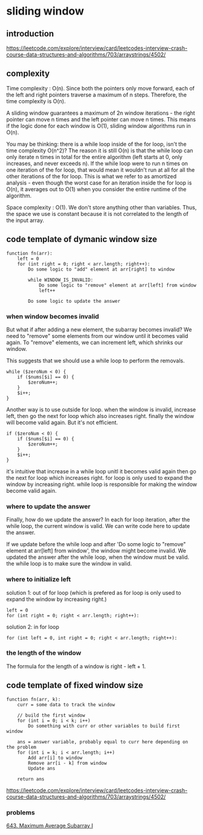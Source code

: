 # sliding window

## introduction

https://leetcode.com/explore/interview/card/leetcodes-interview-crash-course-data-structures-and-algorithms/703/arraystrings/4502/

## complexity

Time complexity : O(n). Since both the pointers only move forward, each of the left and right pointers traverse a maximum of n steps. Therefore, the time complexity is O(n).

A sliding window guarantees a maximum of 2n window iterations - the right pointer can move n times and the left pointer can move n times. This means if the logic done for each window is O(1), sliding window algorithms run in O(n).

You may be thinking: there is a while loop inside of the for loop, isn't the time complexity 
O(n^2)? The reason it is still O(n) is that the while loop can only iterate n times in total for the entire algorithm (left starts at 0, only increases, and never exceeds n). If the while loop were to run n times on one iteration of the for loop, that would mean it wouldn't run at all for all the other iterations of the for loop. This is what we refer to as amortized analysis - even though the worst case for an iteration inside the for loop is O(n), it averages out to O(1) when you consider the entire runtime of the algorithm.

Space complexity : O(1).  We don't store anything other than variables. Thus, the space we use is constant because it is not correlated to the length of the input array.

## code template of dymanic window size

    function fn(arr):
        left = 0
        for (int right = 0; right < arr.length; right++):
            Do some logic to "add" element at arr[right] to window
    
            while WINDOW_IS_INVALID:
                Do some logic to "remove" element at arr[left] from window
                left++
    
            Do some logic to update the answer

### when window becomes invalid

But what if after adding a new element, the subarray becomes invalid? We need to "remove" some elements from our window until it becomes valid again. To "remove" elements, we can increment left, which shrinks our window. 

This suggests that we should use a while loop to perform the removals. 

    while ($zeroNum < 0) {
        if ($nums[$i] == 0) {
            $zeroNum++;
        }
        $i++;
    }

Another way is to use outside for loop. when the window is invalid, increase left, then go the next for loop which also increases right. finally the window will become valid again. But it's not efficient. 

    if ($zeroNum < 0) {
        if ($nums[$i] == 0) {
            $zeroNum++;
        }
        $i++;
    }

it's intuitive that increase in a while loop unitl it becomes valid again then go the next for loop which increases right. for loop is only used to expand the window by increasing right. while loop is responsible for making the window become valid again. 

### where to update the answer

Finally, how do we update the answer? In each for loop iteration, after the while loop, the current window is valid. We can write code here to update the answer.

If we update before the while loop and after 'Do some logic to "remove" element at arr[left] from window', the window might become invalid. We updated the answer  after the while loop, when the window must be valid. the while loop is to make sure the window in valid.

### where to initialize left

solution 1: out of for loop (which is prefered as for loop is only used to expand the window by increasing right.)

    left = 0
    for (int right = 0; right < arr.length; right++):

solution 2: in for loop

    for (int left = 0, int right = 0; right < arr.length; right++):

### the length of the window

The formula for the length of a window is right - left + 1.

## code template of fixed window size

    function fn(arr, k):
        curr = some data to track the window
    
        // build the first window
        for (int i = 0; i < k; i++)
            Do something with curr or other variables to build first window
    
        ans = answer variable, probably equal to curr here depending on the problem
        for (int i = k; i < arr.length; i++)
            Add arr[i] to window
            Remove arr[i - k] from window
            Update ans
    
        return ans

https://leetcode.com/explore/interview/card/leetcodes-interview-crash-course-data-structures-and-algorithms/703/arraystrings/4502/

### problems

[643. Maximum Average Subarray I](https://leetcode.com/problems/maximum-average-subarray-i/description/)
